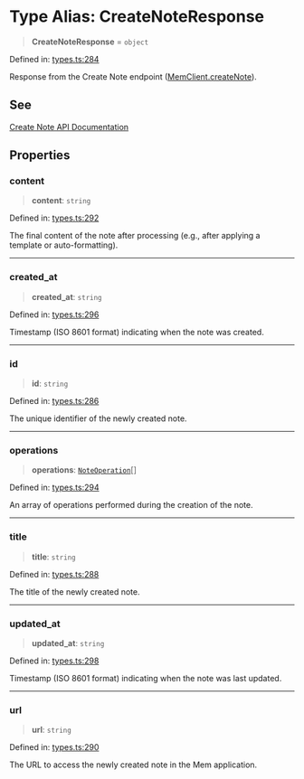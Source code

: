 # Type Alias: CreateNoteResponse

> **CreateNoteResponse** = `object`

Defined in: [types.ts:284](https://github.com/CuriouslyCory/memai-sdk/blob/901eea5e37c1f7d41b2990f0fff59ade65993843/src/types.ts#L284)

Response from the Create Note endpoint ([MemClient.createNote](../classes/MemClient.md#createnote)).

## See

[Create Note API Documentation](https://docs.mem.ai/api-reference/notes/create-note)

## Properties

### content

> **content**: `string`

Defined in: [types.ts:292](https://github.com/CuriouslyCory/memai-sdk/blob/901eea5e37c1f7d41b2990f0fff59ade65993843/src/types.ts#L292)

The final content of the note after processing (e.g., after applying a template or auto-formatting).

***

### created\_at

> **created\_at**: `string`

Defined in: [types.ts:296](https://github.com/CuriouslyCory/memai-sdk/blob/901eea5e37c1f7d41b2990f0fff59ade65993843/src/types.ts#L296)

Timestamp (ISO 8601 format) indicating when the note was created.

***

### id

> **id**: `string`

Defined in: [types.ts:286](https://github.com/CuriouslyCory/memai-sdk/blob/901eea5e37c1f7d41b2990f0fff59ade65993843/src/types.ts#L286)

The unique identifier of the newly created note.

***

### operations

> **operations**: [`NoteOperation`](NoteOperation.md)[]

Defined in: [types.ts:294](https://github.com/CuriouslyCory/memai-sdk/blob/901eea5e37c1f7d41b2990f0fff59ade65993843/src/types.ts#L294)

An array of operations performed during the creation of the note.

***

### title

> **title**: `string`

Defined in: [types.ts:288](https://github.com/CuriouslyCory/memai-sdk/blob/901eea5e37c1f7d41b2990f0fff59ade65993843/src/types.ts#L288)

The title of the newly created note.

***

### updated\_at

> **updated\_at**: `string`

Defined in: [types.ts:298](https://github.com/CuriouslyCory/memai-sdk/blob/901eea5e37c1f7d41b2990f0fff59ade65993843/src/types.ts#L298)

Timestamp (ISO 8601 format) indicating when the note was last updated.

***

### url

> **url**: `string`

Defined in: [types.ts:290](https://github.com/CuriouslyCory/memai-sdk/blob/901eea5e37c1f7d41b2990f0fff59ade65993843/src/types.ts#L290)

The URL to access the newly created note in the Mem application.
